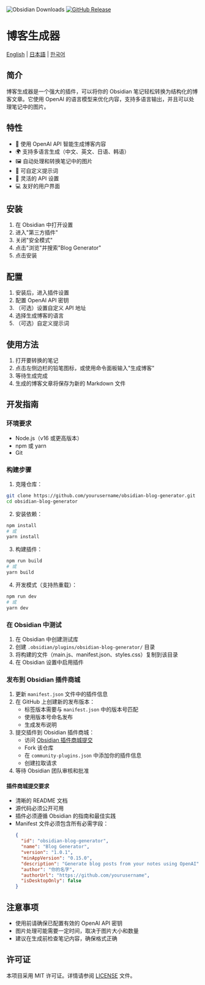 ![Obsidian Downloads](https://img.shields.io/badge/dynamic/json?logo=obsidian&color=%23483699&label=downloads&query=%24%5B%22ai-blog-generator%22%5D.downloads&url=https%3A%2F%2Fraw.githubusercontent.com%2Fobsidianmd%2Fobsidian-releases%2Fmaster%2Fcommunity-plugin-stats.json)
[![GitHub Release](https://img.shields.io/github/v/release/garethng/obsidian-blog-generator)](https://github.com/garethng/obsidian-blog-generator/releases)

# 博客生成器

[English](README.md) | [日本語](README_ja.md) | [한국어](README_ko.md)

## 简介

博客生成器是一个强大的插件，可以将你的 Obsidian 笔记轻松转换为结构化的博客文章。它使用 OpenAI 的语言模型来优化内容，支持多语言输出，并且可以处理笔记中的图片。

## 特性

- 🤖 使用 OpenAI API 智能生成博客内容
- 🌍 支持多语言生成（中文、英文、日语、韩语）
- 🖼️ 自动处理和转换笔记中的图片
- 🎨 可自定义提示词
- 🔧 灵活的 API 设置
- 💻 友好的用户界面

## 安装

1. 在 Obsidian 中打开设置
2. 进入"第三方插件"
3. 关闭"安全模式"
4. 点击"浏览"并搜索"Blog Generator"
5. 点击安装

## 配置

1. 安装后，进入插件设置
2. 配置 OpenAI API 密钥
3. （可选）设置自定义 API 地址
4. 选择生成博客的语言
5. （可选）自定义提示词

## 使用方法

1. 打开要转换的笔记
2. 点击左侧边栏的铅笔图标，或使用命令面板输入"生成博客"
3. 等待生成完成
4. 生成的博客文章将保存为新的 Markdown 文件

## 开发指南

### 环境要求

- Node.js（v16 或更高版本）
- npm 或 yarn
- Git

### 构建步骤

1. 克隆仓库：
```bash
git clone https://github.com/yourusername/obsidian-blog-generator.git
cd obsidian-blog-generator
```

2. 安装依赖：
```bash
npm install
# 或
yarn install
```

3. 构建插件：
```bash
npm run build
# 或
yarn build
```

4. 开发模式（支持热重载）：
```bash
npm run dev
# 或
yarn dev
```

### 在 Obsidian 中测试

1. 在 Obsidian 中创建测试库
2. 创建 `.obsidian/plugins/obsidian-blog-generator/` 目录
3. 将构建的文件（main.js、manifest.json、styles.css）复制到该目录
4. 在 Obsidian 设置中启用插件

### 发布到 Obsidian 插件商城

1. 更新 `manifest.json` 文件中的插件信息
2. 在 GitHub 上创建新的发布版本：
   - 标签版本需要与 `manifest.json` 中的版本号匹配
   - 使用版本号命名发布
   - 生成发布说明
3. 提交插件到 Obsidian 插件商城：
   - 访问 [Obsidian 插件商城提交](https://github.com/obsidianmd/obsidian-releases)
   - Fork 该仓库
   - 在 `community-plugins.json` 中添加你的插件信息
   - 创建拉取请求
4. 等待 Obsidian 团队审核和批准

#### 插件商城提交要求

- 清晰的 README 文档
- 源代码必须公开可用
- 插件必须遵循 Obsidian 的指南和最佳实践
- Manifest 文件必须包含所有必需字段：
  ```json
  {
    "id": "obsidian-blog-generator",
    "name": "Blog Generator",
    "version": "1.0.1",
    "minAppVersion": "0.15.0",
    "description": "Generate blog posts from your notes using OpenAI",
    "author": "你的名字",
    "authorUrl": "https://github.com/yourusername",
    "isDesktopOnly": false
  }
  ```

## 注意事项

- 使用前请确保已配置有效的 OpenAI API 密钥
- 图片处理可能需要一定时间，取决于图片大小和数量
- 建议在生成前检查笔记内容，确保格式正确 

## 许可证

本项目采用 MIT 许可证。详情请参阅 [LICENSE](LICENSE) 文件。 